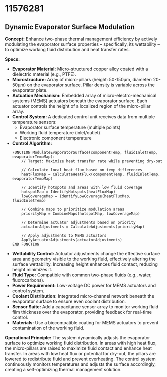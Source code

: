 # 11576281

## Dynamic Evaporator Surface Modulation

**Concept:** Enhance two-phase thermal management efficiency by actively modulating the evaporator surface properties – specifically, its wettability – to optimize working fluid distribution and heat transfer rates.

**Specs:**

*   **Evaporator Material:** Micro-structured copper alloy coated with a dielectric material (e.g., PTFE).
*   **Microstructure:**  Array of micro-pillars (height: 50-150μm, diameter: 20-50μm) on the evaporator surface. Pillar density is variable across the evaporator plate.
*   **Actuation Mechanism:** Embedded array of micro-electro-mechanical systems (MEMS) actuators beneath the evaporator surface. Each actuator controls the height of a localized region of the micro-pillar array.
*   **Control System:** A dedicated control unit receives data from multiple temperature sensors:
    *   Evaporator surface temperature (multiple points)
    *   Working fluid temperature (inlet/outlet)
    *   Electronic component temperature
*   **Control Algorithm:**
    ```pseudocode
    FUNCTION ModulateEvaporatorSurface(componentTemp, fluidInletTemp, evaporatorTempMap):
        // Target: Maximize heat transfer rate while preventing dry-out
        
        // Calculate local heat flux based on temp differences
        heatFluxMap = CalculateHeatFlux(componentTemp, fluidInletTemp, evaporatorTempMap)
        
        // Identify hotspots and areas with low fluid coverage
        hotspotMap = IdentifyHotspots(heatFluxMap)
        lowCoverageMap = IdentifyLowCoverage(heatFluxMap, fluidInletTemp)
        
        // Combine maps to prioritize modulation areas
        priorityMap = CombineMaps(hotspotMap, lowCoverageMap)
        
        // Determine actuator adjustments based on priority
        actuatorAdjustments = CalculateAdjustments(priorityMap)
        
        // Apply adjustments to MEMS actuators
        ApplyActuatorAdjustments(actuatorAdjustments)
    END FUNCTION
    ```
*   **Wettability Control:** Actuator adjustments change the effective surface area and geometry visible to the working fluid, effectively altering the surface wettability. Increasing height enhances fluid contact, reducing height minimizes it.
*   **Fluid Type:** Compatible with common two-phase fluids (e.g., water, fluorocarbons).
*   **Power Requirement:** Low-voltage DC power for MEMS actuators and control system.
*   **Coolant Distribution:** Integrated micro-channel network beneath the evaporator surface to ensure even coolant distribution.
*   **Sensor Suite:** Add a capacitance sensor array to monitor working fluid film thickness over the evaporator, providing feedback for real-time control.
*    **Materials:**  Use a biocompatible coating for MEMS actuators to prevent contamination of the working fluid.

**Operational Principle:** The system dynamically adjusts the evaporator surface to optimize working fluid distribution.  In areas with high heat flux, the micro-pillars are raised to maximize fluid contact and enhance heat transfer. In areas with low heat flux or potential for dry-out, the pillars are lowered to redistribute fluid and prevent overheating.  The control system continuously monitors temperatures and adjusts the surface accordingly, creating a self-optimizing thermal management solution.